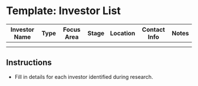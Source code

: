 # Template: Investor List

| Investor Name | Type   | Focus Area         | Stage      | Location | Contact Info     | Notes                |
|---------------|--------|-------------------|------------|----------|------------------|----------------------|
|               |        |                   |            |          |                  |                      |
|               |        |                   |            |          |                  |                      |

## Instructions
- Fill in details for each investor identified during research.
